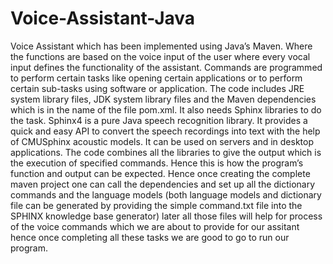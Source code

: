 # Voice-Assistant-Java
Voice Assistant which has been implemented using Java’s Maven. Where the functions are based on the voice input of the user where every vocal input defines the functionality of the assistant. Commands are programmed to perform certain tasks like opening certain applications or to perform certain sub-tasks using software or application. The code includes JRE system library files, JDK system library files and the Maven dependencies which is in the name of the file pom.xml. It also needs Sphinx libraries to do the task. Sphinx4 is a pure Java speech recognition library. It provides a quick and easy API to convert the speech recordings into text with the help of CMUSphinx acoustic models. It can be used on servers and in desktop applications. The code combines all the libraries to give the output which is the execution of specified commands. Hence this is how the program’s function and output can be expected. Hence once creating the complete maven project one can call the dependencies and set up all the dictionary commands and the language models (both language models and dictionary file can be generated by providing the simple command.txt file into the SPHINX knowledge base generator) later all those files will help for process of the voice commands which we are about to provide for our assitant hence once completing all these tasks we are good to go to run our program.
